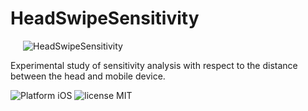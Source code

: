 # HeadSwipeSensitivity
<p align="center" style="width:200px;">
  <img src="https://github.com/eBay/HeadGazeLib/blob/master/examples/HeadSwipeSensitivity/logo.png"  alt="HeadSwipeSensitivity" title="HeadSwipeSensitivity">
</p>

Experimental study of sensitivity analysis with respect to the distance between the head and mobile device.

![Platform iOS](https://img.shields.io/badge/platform-iOS-orange.svg)
![license MIT](https://img.shields.io/badge/license-MIT-brightgreen.svg)

